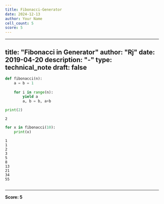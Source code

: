 ```yaml
---
title: Fibonacci-Generator
date: 2024-12-13
author: Your Name
cell_count: 5
score: 5
---
```


---
title: "Fibonacci in Generator"
author: "Rj"
date: 2019-04-20
description: "-"
type: technical_note
draft: false
---

```python
def fibonacci(n):
    a = b = 1
    
    for i in range(n):
        yield a
        a, b = b, a+b
```


```python
print(2)
```

    2



```python
for x in fibonacci(10):
    print(x)
```

    1
    1
    2
    3
    5
    8
    13
    21
    34
    55



```python

```


---
**Score: 5**
